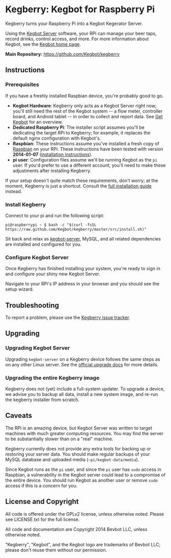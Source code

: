 # Kegberry: Kegbot for Raspberry Pi

Kegberry turns your Raspberry Pi into a Kegbot Kegerator Server.

Using the [Kegbot Server](https://github.com/Kegbot/kegbot) software,
your RPi can manage your beer taps, record drinks, control access, and more.
For more information about Kegbot, see the
[Kegbot home page](https://kegbot.org).

**Main Repository:** https://github.com/Kegbot/kegberry


## Instructions

### Prerequisites

If you have a freshly installed Raspbian device, you're probably
good to go.

* **Kegbot Hardware**: Kegberry only acts as a Kegbot Server right now;
  you'll still need the rest of the Kegbot system -- a flow meter, controller
  board, and Android tablet -- in order to collect and report data.  See
  [Get Kegbot](https://kegbot.org/get-kegbot) for an overview.
* **Dedicated Raspberry Pi**: The installer script assumes you'll be dedicating
  the target RPi to Kegberry; for example, it replaces the default nginx
  configuration with Kegbot's.
* **Raspbian**: These instructions assume you've installed a fresh copy of
  [Raspbian](http://www.raspbian.org/) on your RPi.  These instructions have
  been tested with version **2014-01-07**
  ([installation instructions](http://elinux.org/RPi_Easy_SD_Card_Setup)).
* **pi user**: Configuration files assume we'll be running Kegbot as
  the `pi` user. If you'd prefer to use a different account, you'll need
  to make these adjustments after installing Kegberry.

If your setup doesn't quite match these requirements, don't worry; at
the moment, Kegberry is just a shortcut.  Consult the
[full installation guide](https://kegbot.org/docs/server/) instead.


### Install Kegberry

Connect to your pi and run the following script:

```
pi@raspberrypi ~ $ bash -c "$(curl -fsSL https://raw.github.com/Kegbot/kegberry/master/src/install.sh)"
```

Sit back and relax as [kegbot-server](https://github.com/Kegbot/kegbot-server),
MySQL, and all related dependencies are installed and configured for you.


### Configure Kegbot Server

Once Kegberry has finished installing your system, you're ready to sign in
and configure your shiny new Kegbot Server.

Navigate to your RPi's IP address in your browser and you should see the
setup wizard.


## Troubleshooting

To report a problem, please use the
[Kegberry issue tracker](https://github.com/Kegbot/kegberry/issues).


## Upgrading

### Upgrading Kegbot Server

Upgrading `kegbot-server` on a Kegberry device follows the same steps as on
any other Linux server.  See the
[official upgrade docs](https://kegbot.org/docs/server/upgrade-kegbot/) for more
details.

### Upgrading the entire Kegberry image

Kegberry does not (yet) include a full-system updater.  To upgrade a device, we
advise you to backup all data, install a new system image, and re-run the
kegberry installer from scratch.


## Caveats

The RPi is an amazing device, but Kegbot Server was written to target machines
with much greater computing resources.  You may find the server to be
substantially slower than on a "real" machine.

Kegberry currently does not provide any extra tools for backing up or restoring
your server data.  You should make regular backups of your MySQL database and
uploaded media (`~pi/kegbot-data/media`).

Since Kegbot runs as the `pi` user, and since the `pi` user has `sudo` access
in Raspbian, a vulnerability in the Kegbot server could lead to a compromise
of the entire device.  You should run Kegbot as another user or remove
`sudo` access if this is a concern for you.


## License and Copyright

All code is offered under the GPLv2 license, unless otherwise noted. Please see
LICENSE.txt for the full license.

All code and documentation are Copyright 2014 Bevbot LLC, unless
otherwise noted.

"Kegberry", "Kegbot", and the Kegbot logo are trademarks of Bevbot LLC;
please don't reuse them without our permission.

